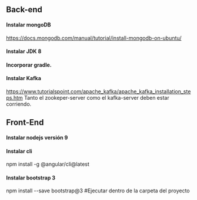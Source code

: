 ## Back-end

#### Instalar mongoDB

https://docs.mongodb.com/manual/tutorial/install-mongodb-on-ubuntu/

#### Instalar JDK 8

#### Incorporar gradle.

#### Instalar Kafka

https://www.tutorialspoint.com/apache_kafka/apache_kafka_installation_steps.htm
Tanto el zookeper-server como el kafka-server deben estar corriendo.


## Front-End

#### Instalar nodejs versión 9 

#### Instalar cli 

npm install -g @angular/cli@latest

#### Instalar bootstrap 3

npm install --save bootstrap@3 #Ejecutar dentro de la carpeta del proyecto


